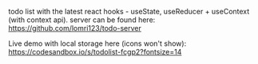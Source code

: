 todo list with the latest react hooks - useState, useReducer + useContext (with context api).
server can be found here: https://github.com/lomri123/todo-server

Live demo with local storage here (icons won't show):
https://codesandbox.io/s/todolist-fcgp2?fontsize=14
